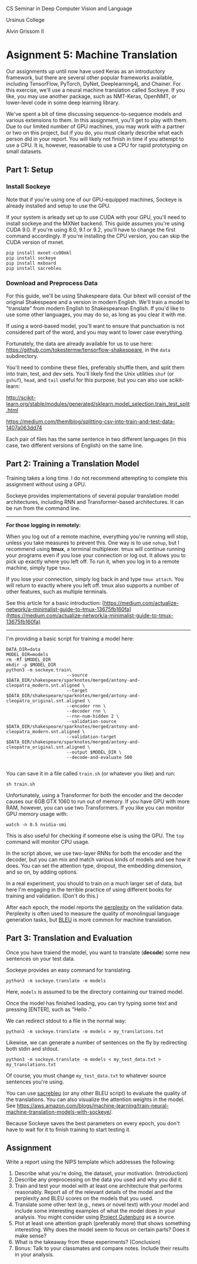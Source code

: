 CS Seminar in Deep Computer Vision and Language

Ursinus College

Alvin Grissom II

# Asignment 5: Machine Translation



Our assignments up until now have used Keras as an introductory framework, but there are several other popular frameworks available, including TensorFlow, PyTorch, DyNet, Deeplearning4j, and Chainer.  For this exercise, we'll use a neural machine translation called Sockeye.  If you like, you may use another package, such as NMT-Keras, OpenNMT, or lower-level code in some deep learning library.  

We've spent a bit of time discussing sequence-to-sequence models and various extensions to them.  In this assignment, you'll get to play with them.  Due to our limited number of GPU machines, you may work with a partner or two on this project, but if you do, you must clearly describe what each person did in your report.  You will likely not finish in time if you attempt to use a CPU.   It is, however, reasonable to use a CPU for rapid prototyping on small datasets.



## Part 1: Setup

### Install Sockeye

Note that if you're using one of our GPU-equipped machines, Sockeye is already installed and setup to use the GPU.

If your system is arleady set up to use CUDA with your GPU, you'll need to install sockeye and the MXNet backend.  This guide assumes you're using CUDA 9.0.  If you're using 8.0, 9.1 or 9.2, you'll have to change the first command accordingly.  If you're installing the CPU version, you can skip the CUDA version of mxnet.

```shell
pip install mxnet-cu90mkl
pip install sockeye
pip install mxboard
pip install sacrebleu

```

### Download and Preprocess Data

For this guide, we'll be using Shakespeare data.  Our bitext will consist of the original Shakespeare and a version in modern English.  We'll train a model to "translate" from modern English to Shakespearean English.  If you'd like to use some other languages, you may do so, as long as you clear it with me.  

If using a word-based model, you'll want to ensure that punctuation is not considered part of the word, and you may want to lower case everything.

Fortunately, the data are already available for us to use here: https://github.com/tokestermw/tensorflow-shakespeare, in the `data` subdirectory.

You'll need to combine these files, preferably shuffle them, and split them into train, test, and dev sets.  You'll likely find the Unix utilities `shuf` (or `gshuf`), `head`, and `tail` useful for this purpose, but you can also use scikit-learn: 

http://scikit-learn.org/stable/modules/generated/sklearn.model_selection.train_test_split.html

https://medium.com/themlblog/splitting-csv-into-train-and-test-data-1407a063dd74

Each pair of files has the same sentence in two different languages (in this case, two different versions of English) on the same line.



## Part 2: Training a Translation Model

Training takes a long time.  I do not recommend attempting to complete this assignment without using a GPU.

Sockeye provides implementations of several popular translation model architectures, including RNN and Transformer-based architectures.  It can be run from the command line.

***

**For those logging in remotely:**

When you log out of a remote machine, everything you're running will stop, unless you take measures to prevent this.  One way is to use `nohup`, but I recommend using **tmux**, a terminal multiplexer. tmux will continue running your programs even if you lose your connection or log out.  It allows you to pick up exactly where you left off.  To run it, when you log in to a remote machine, simply type `tmux`.

If you lose your connection, simply log back in and type `tmux attach`.  You will return to exactly where you left off.  tmux also supports a number of other features, such as multiple terminals.

See this article for a basic introduction: [https://medium.com/actualize-network/a-minimalist-guide-to-tmux-13675fb160fa](https://medium.com/actualize-network/a-minimalist-guide-to-tmux-13675fb160fa)

***

I'm providing a basic script for training a model here:

```shell
DATA_DIR=data
MODEL_DIR=models
rm -Rf $MODEL_DIR
mkdir -p $MODEL_DIR
python3 -m sockeye.train\
                       --source $DATA_DIR/shakespeare/sparknotes/merged/antony-and-cleopatra_modern.snt.aligned \
                       --target $DATA_DIR/shakespeare/sparknotes/merged/antony-and-cleopatra_original.snt.aligned \
                       --encoder rnn \
                       --decoder rnn \
                       --rnn-num-hidden 2 \
                       --validation-source $DATA_DIR/shakespeare/sparknotes/merged/antony-and-cleopatra_modern.snt.aligned \
                       --validation-target $DATA_DIR/shakespeare/sparknotes/merged/antony-and-cleopatra_original.snt.aligned \
                       --output $MODEL_DIR \
                       --decode-and-evaluate 500


```

You can save it in a file called `train.sh` (or whatever you like) and run:
```shell
sh train.sh
```
Unfortunately, using a Transformer for both the encoder and the decoder causes our 6GB GTX 1060 to run out of memory.  If you have GPU with more RAM, however, you can use two Transformers.  If you like you can monitor GPU memory usage with:

```shell
watch -n 0.5 nvidia-smi
```

This is also useful for checking if someone else is using the GPU.  The `top` command will monitor CPU usage.

In the script above, we use two-layer RNNs for both the encoder and the decoder,  but you can mix and match various kinds of models and see how it does.  You can set the attention type, dropout, the embedding dimension, and so on, by adding options.

 In a real experiment, you should to train on a much larger set of data, but here I'm engaging in the terrible practice of using different books for training and validation.  (Don't do this.)

After each epoch, the model reports the [perplexity](https://en.wikipedia.org/wiki/Perplexity) on the validation data.  Perplexity is often used to measure the quality of monolingual language generation tasks,  but [BLEU](https://en.wikipedia.org/wiki/BLEU) is more common for machine translation.

## Part 3: Translation and Evaluation

Once you have traiend the model, you want to translate (**decode**) some new sentences on your test data.

Sockeye provides an easy command for translating.

```shell
python3 -m sockeye.translate -m models
```

Here, `models` is assumed to be the directory containing our trained model.

Once the model has finished loading, you can try typing some text and pressing [ENTER], such as "Hello ."

We can redirect stdout to a file in the normal way:

```shell
python3 -m sockeye.translate -m models > my_translations.txt
```



Likewise, we can generate a number of sentences on the fly by redirecting both stdin and stdout.

```shell
python3 -m sockeye.translate -m models < my_test_data.txt > my_translations.txt
```
Of course, you must change `my_test_data.txt` to whatever source sentences you're using. 

You can use [sacrebleu](https://github.com/awslabs/sockeye/tree/master/sockeye_contrib/sacrebleu) (or any other BLEU script) to evaluate the quality of the translations.  You can also visualize the attention weights in the model. See https://aws.amazon.com/blogs/machine-learning/train-neural-machine-translation-models-with-sockeye/.

Because Sockeye saves the best parameters on every epoch, you don't have to wait for it to finish training to start testing it.



## Assignment

Write a report using the NIPS template which addresses the following:

1. Describe what you're doing, the dataset, your motivation. (Introduction)
2. Describe any preprocessing on the data you used and why you did it.
3. Train and test your model with at least one architecture that performs reasonably.  Report all of the relevant details of the model and the perplexity and BLEU scores on the models that you used.
4. Translate some other text (e.g., news or novel text) with your model and include some interesting examples of what the model does in your analysis.  You might consider using [Project Gutenburg](https://www.gutenberg.org) as a source.
5. Plot at least one attention graph (preferably more) that shows something interesting.  Why does the model seem to focus on certain parts?  Does it make sense?
6. What is the takeaway from these experiments? (Conclusion)
7. Bonus: Talk to your classmates and compare notes.  Include their results in your analysis.
